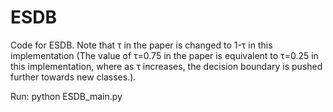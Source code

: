 # ESDB
Code for ESDB. Note that τ in the paper is changed to 1-τ in this implementation (The value of τ=0.75 in the paper is equivalent to τ=0.25 in this implementation, where as τ increases, the decision boundary is pushed further towards new classes.).

Run: python ESDB_main.py
